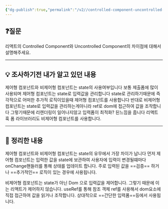 ```yaml
---
{"dg-publish":true,"permalink":"/v2//controlled-component-uncontrolled-component/","tags":["매일메일","React"]}
---
```


## ❓질문

리액트의 Controlled Component와 Uncontrolled Component의 차이점에 대해서 설명해주세요.

---
## 💡 조사하기전 내가 알고 있던 내용

제어형 컴포넌트와 비제어형 컴포넌트는 state의 사용여부입니다 보통 제출폼에 많이 사용되며 제어형 컴포넌트는 state로 입력값을 관리합니다 state로 관리하기때문에 즉각적으로 어떠한 추가적 로직이있을때 제어형 컴포넌트를 사용합니다 반대로 비제어형 컴포넌트는 state로 입력값을 관리하는게아니라 ref로 dom에 접근하여 값을 조작합니다 그렇기때문에 리렌더링이 일어나지않고 입력폼이 최적화? 된느낌을 줍니다 리액트 훅 폼 라이브러리도 비제어형 컴포넌트를 사용합니다.

---
## 🏫 정리한 내용

제어형 컴포넌트와 비제어형 컴포넌트는 state의 유무에서 가장 차이가 납니다
먼저 제어형 컴포넌트는 입력한 값을 state에 보관하여 사용자에 입력이 변경될떄마다 onChange핸들러를 통해 상태를 업데이트 합니다. 주로 입력된 값을 ==검증== 하거나 ==추가적인== 로직이 있는 경우에 사용됩니다.

비제어형 컴포넌트는 state가 아닌 Dom 으로 입력값을 제어합니다. 그렇기 때문에 이는 리액트가 제어하지 않습니다. useRef를 통해 참조 객체 ref를 사용해서 dom요소에 직접 접근하여 값을 읽거나 조작합니다. 상대적으로 ==간단한 입력폼==등에서 사용됩니다.


